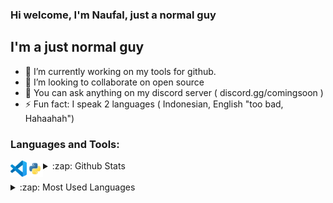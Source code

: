 ### Hi welcome, I'm Naufal, just a normal guy

## I'm a just normal guy
- 🔭 I’m currently working on my tools for github.
- 👯 I’m looking to collaborate on open source
- 💬 You can ask anything on my discord server ( discord.gg/comingsoon )
- ⚡ Fun fact: I speak 2 languages ( Indonesian, English "too bad, Hahaahah")

### Languages and Tools:
[<img align="left" alt="Visual Studio Code" width="26px" src="https://raw.githubusercontent.com/github/explore/80688e429a7d4ef2fca1e82350fe8e3517d3494d/topics/visual-studio-code/visual-studio-code.png" />][youtube]
[<img align="left" alt="python" width="26px" src="https://raw.githubusercontent.com/github/explore/80688e429a7d4ef2fca1e82350fe8e3517d3494d/topics/python/python.png" />][youtube]



<details>
  <summary>:zap: Github Stats</summary>
<img align="left" alt="EnoughForYou's GitHub stats" src="https://github-readme-stats.vercel.app/api?username=EnoughForYou&theme=midnight-purple&show_icons=true"/>
</details>



</br>
<details>
  <summary>:zap: Most Used Languages</summary>

<img align="left" alt="EnoughForYou's GitHub Top Languages" src="https://github-readme-stats.vercel.app/api/top-langs/?username=EnoughForYou" />

</details>
<br />


[youtube]: https://www.youtube.com/channel/UCr8ENw2KSyxIEKVoLtk4qRg
